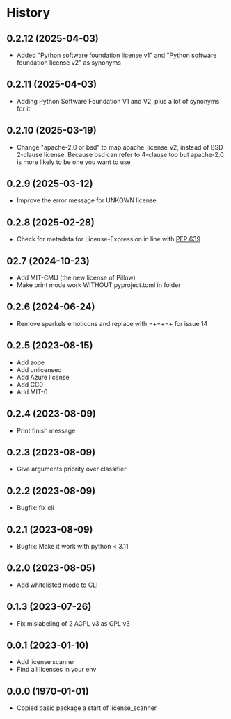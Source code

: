 # History

## 0.2.12 (2025-04-03)

- Added "Python software foundation license v1" and "Python software foundation license v2" as synonyms

## 0.2.11 (2025-04-03)

- Adding Python Software Foundation V1 and V2, plus a lot of synonyms for it

## 0.2.10 (2025-03-19)

- Change "apache-2.0 or bsd" to map apache_license_v2, instead of BSD 2-clause license. Because bsd can refer to 4-clause too but apache-2.0 is more likely to be one you want to use

## 0.2.9 (2025-03-12)

- Improve the error message for UNKOWN license

## 0.2.8 (2025-02-28)

- Check for metadata for License-Expression in line with [PEP 639](https://peps.python.org/pep-0639/)

## 02.7 (2024-10-23)

- Add MIT-CMU (the new license of Pillow)
- Make print mode work WITHOUT pyproject.toml in folder

## 0.2.6 (2024-06-24)

- Remove sparkels emoticons and replace with =+=+=+ for issue 14

## 0.2.5 (2023-08-15)

- Add zope
- Add unlicensed
- Add Azure license
- Add CC0
- Add MIT-0

## 0.2.4 (2023-08-09)

- Print finish message

## 0.2.3 (2023-08-09)

- Give arguments priority over classifier
  
## 0.2.2 (2023-08-09)

- Bugfix: fix cli
  
## 0.2.1 (2023-08-09)

- Bugfix: Make it work with python < 3.11

## 0.2.0 (2023-08-05)

- Add whitelisted mode to CLI

## 0.1.3 (2023-07-26)

- Fix mislabeling of 2 AGPL v3 as GPL v3

## 0.0.1 (2023-01-10)

- Add license scanner
- Find all licenses in your env

## 0.0.0 (1970-01-01)

- Copied basic package a start of license_scanner

